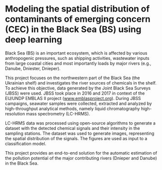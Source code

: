 # Modeling the spatial distribution of contaminants of emerging concern (CEC) in the Black Sea (BS) using deep learning
Black Sea (BS) is an important ecosystem, which is affected by various anthropogenic pressures, such as shipping activities, wastewater inputs from large coastal cities and most importantly loads by major rivers (e.g., Danube, Dniester, Dnieper). 

This project focuses on the northwestern part of the Black Sea (the Ukrainian shelf) and investigates the river sources of chemicals in the shelf. To achieve this objective, data generated by the Joint Black Sea Surveys (JBSS) were used. JBSS took place in 2016 and 2017 in context of the EU/UNDP EMBLAS II project (www.emblasproject.org). During JBSS campaigns, seawater samples were collected, extracted and analyzed by high-throughput analytical methods, namely liquid chromatography high-resolution mass spectrometry (LC-HRMS). 

LC-HRMS data was processed using open-source algorithms to generate a dataset with the detected chemical signals and their intensity in the sampling stations. The dataset was used to generate images, representing the spatial distribution of the signals. The figures are used as input to a classification model. 

This project provides an end-to-end solution for the automatic estimation of the pollution potential of the major contributing rivers (Dnieper and Danube) in the Black Sea.
